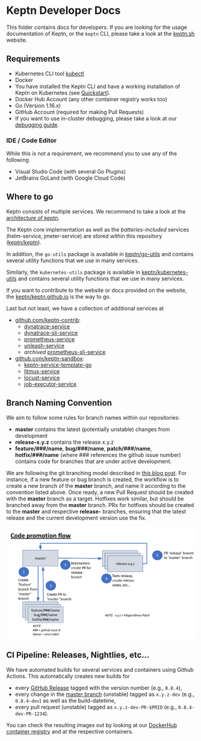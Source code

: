 # Keptn Developer Docs

This folder contains docs for developers. If you are looking for the usage documentation of Keptn, or the `keptn` CLI, 
 please take a look at the [keptn.sh](https://keptn.sh/docs/) website.

## Requirements

* Kubernetes CLI tool [kubectl](https://kubernetes.io/docs/tasks/tools/install-kubectl/)
* Docker
* You have installed the Keptn CLI and have a working installation of Keptn on Kubernetes (see [Quickstart](https://keptn.sh/docs/quickstart/)).
* Docker Hub Account (any other container registry works too)
* Go (Version 1.16.x)
* GitHub Account (required for making Pull Requests)
* If you want to use in-cluster debugging, please take a look at our [debugging guide](debugging.md).

### IDE / Code Editor

While this is not a requirement, we recommend you to use any of the following

* Visual Studio Code (with several Go Plugins)
* JetBrains GoLand (with Google Cloud Code)

## Where to go

Keptn consists of multiple services. We recommend to take a look at the 
[architecture of keptn](https://keptn.sh/docs/concepts/architecture/).

The Keptn core implementation as well as the *batteries-included* services (helm-service, jmeter-service) are stored 
 within this repository ([keptn/keptn](https://github.com/keptn/keptn)). 

In addition, the `go-utils` package is available in [keptn/go-utils](https://github.com/keptn/go-utils/) and contains
 several utility functions that we use in many services.
 
Similarly, the `kubernetes-utils` package is available in [keptn/kubernetes-utils](https://github.com/keptn/kubernetes-utils/) 
 and contains several utility functions that we use in many services.

If you want to contribute to the website or docs provided on the website, the 
 [keptn/keptn.github.io](https://github.com/keptn/keptn.github.io/) is the way to go.

Last but not least, we have a collection of additional services at 
* [github.com/keptn-contrib](https://github.com/keptn-contrib):
    * [dynatrace-service](https://github.com/keptn-contrib/dynatrace-service)
    * [dynatrace-sli-service](https://github.com/keptn-contrib/dynatrace-sli-service)
    * [prometheus-service](https://github.com/keptn-contrib/prometheus-service)
    * [unleash-service](https://github.com/keptn-contrib/unleash-service)
    * *archived* [prometheus-sli-service](https://github.com/keptn-contrib/prometheus-sli-service)
* [github.com/keptn-sandbox](https://github.com/keptn-sandbox):
    * [keptn-service-template-go](https://github.com/keptn-sandbox/keptn-service-template-go)
    * [litmus-service](https://github.com/keptn-sandbox/litmus-service)
    * [locust-service](https://github.com/keptn-sandbox/locust-service)
    * [job-executor-service](https://github.com/keptn-sandbox/job-executor-service)


## Branch Naming Convention

We aim to follow some rules for branch names within our repositories:

* **master** contains the latest (potentially unstable) changes from development
* **release-x.y.z** contains the release x.y.z
* **feature/###/name**, **bug/###/name**, **patch/###/name**, **hotfix/###/name** (where ### references the github issue number) contains 
  code for branches that are under active development.

We are following the git branching model described in [this blog post](https://nvie.com/posts/a-successful-git-branching-model/).
For instance, if a new feature or bug branch is created, the workflow is to create a new branch of the **master** 
 branch, and  name it according to the convention listed above. Once ready, a new Pull Request should be created with 
 the **master** branch as a target. Hotfixes work similar, but should be branched away from the **master** branch. PRs
 for hotfixes should be created to the **master** and respective **release-** branches, ensuring that the latest release
 and the current development version use the fix.
  
![Branch Workflow](assets/git_branch_workflow.png "Git Branch Workflow")

## CI Pipeline: Releases, Nightlies, etc...

We have automated builds for several services and containers using Github Actions. This automatically creates new builds for

* every [GitHub Release](https://github.com/keptn/keptn/releases) tagged with the version number (e.g., `0.8.4`),
* every change in the [master branch](https://github.com/keptn/keptn/tree/master) (unstable) tagged as `x.y.z-dev` (e.g., `0.8.4-dev`) as 
  well as the build-datetime,
* every pull request (unstable) tagged as `x.y.z-dev-PR-$PRID` (e.g., `0.8.4-dev-PR-1234`).


You can check the resulting images out by looking at our [DockerHub container registry](https://hub.docker.com/u/keptn)
 and at the respective containers.
